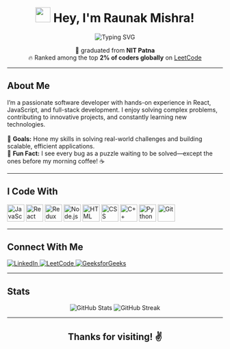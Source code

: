 <h1 align="center">
  <img src="https://media.giphy.com/media/hvRJCLFzcasrR4ia7z/giphy.gif" width="35">
  Hey, I'm Raunak Mishra!
</h1>

<p align="center">
  <img src="https://readme-typing-svg.demolab.com?font=Fira+Code&size=22&pause=1000&color=F75C7E&width=600&lines=Software+Developer+%7C+Problem+Solver;LeetCode+Knight+%7C+Among +Top+2%25+Coder;React+%7C+JavaScript+%7C+++Node.js+%7C+C%2B%2B;Passionate+about+Learning+and+Building!" alt="Typing SVG">
</p>

<p align="center">
  🚀 graduated from <b>NIT Patna</b> <br>
  🔥 Ranked among the top <b>2% of coders globally</b> on <a href="https://leetcode.com/u/raunakmishra1243/">LeetCode</a>
</p>

---

<h2 align="left">About Me</h2>

<p align="left">
  I’m a passionate software developer with hands-on experience in React, JavaScript, and full-stack development. I enjoy solving complex problems, contributing to innovative projects, and constantly learning new technologies. <br><br>
  🎯 <b>Goals:</b> Hone my skills in solving real-world challenges and building scalable, efficient applications. <br>
  🌟 <b>Fun Fact:</b> I see every bug as a puzzle waiting to be solved—except the ones before my morning coffee! ☕ <br>
</p>

---

<h2 align="left">I Code With</h2>

<div align="left">
  <img src="https://cdn.jsdelivr.net/gh/devicons/devicon/icons/javascript/javascript-original.svg" height="40" alt="JavaScript" />
  <img src="https://cdn.jsdelivr.net/gh/devicons/devicon/icons/react/react-original.svg" height="40" alt="React" />
  <img src="https://cdn.jsdelivr.net/gh/devicons/devicon/icons/redux/redux-original.svg" height="40" alt="Redux" />
  <img src="https://cdn.jsdelivr.net/gh/devicons/devicon/icons/nodejs/nodejs-original.svg" height="40" alt="Node.js" />
  <img src="https://cdn.jsdelivr.net/gh/devicons/devicon/icons/html5/html5-original.svg" height="40" alt="HTML" />
  <img src="https://cdn.jsdelivr.net/gh/devicons/devicon/icons/css3/css3-original.svg" height="40" alt="CSS" />
  <img src="https://cdn.jsdelivr.net/gh/devicons/devicon/icons/cplusplus/cplusplus-original.svg" height="40" alt="C++" />
  <img src="https://cdn.jsdelivr.net/gh/devicons/devicon/icons/python/python-original.svg" height="40" alt="Python" />
  <img src="https://cdn.jsdelivr.net/gh/devicons/devicon/icons/git/git-original.svg" height="40" alt="Git" />
</div>

---

<h2 align="left">Connect With Me</h2>

<p align="left">
  <a href="https://www.linkedin.com/in/raunak-mishra-115b37215" target="_blank">
    <img src="https://img.shields.io/badge/LinkedIn-0077B5?logo=linkedin&logoColor=white&style=for-the-badge" alt="LinkedIn" />
  </a>
  <a href="https://leetcode.com/u/raunakmishra1243/" target="_blank">
    <img src="https://img.shields.io/badge/LeetCode-FFA116?logo=leetcode&logoColor=white&style=for-the-badge" alt="LeetCode" />
  </a>
  <a href="https://auth.geeksforgeeks.org/user/raunakmishra1243/profile" target="_blank">
    <img src="https://img.shields.io/badge/GeeksforGeeks-008000?logo=geeksforgeeks&logoColor=white&style=for-the-badge" alt="GeeksforGeeks" />
  </a>
</p>

---

<h2 align="left">Stats</h2>

<div align="center">
  <img src="https://github-readme-stats.vercel.app/api?username=raunakjr&show_icons=true&theme=radical" alt="GitHub Stats" />
  <img src="https://streak-stats.demolab.com?user=raunakjr&theme=radical&hide_border=true" alt="GitHub Streak" />
</div>

---

<h2 align="center">Thanks for visiting! ✌️</h2>
